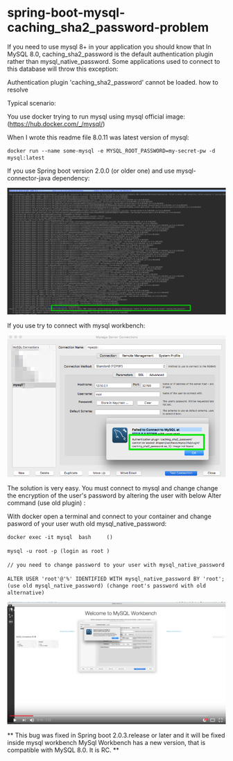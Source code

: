 # spring-boot-mysql-caching_sha2_password-problem

If you need to use mysql 8+ in your application you should know that In MySQL 8.0, caching_sha2_password is the default authentication plugin rather than mysql_native_password. Some applications used to connect to this database will throw this exception:

Authentication plugin 'caching_sha2_password' cannot be loaded. how to resolve

Typical scenario:

You use docker trying to run mysql using mysql official image: (https://hub.docker.com/_/mysql/)

When I wrote this readme file 8.0.11 was latest version of mysql:

```
docker run --name some-mysql -e MYSQL_ROOT_PASSWORD=my-secret-pw -d mysql:latest
```



If you use Spring boot version 2.0.0 (or older one) and use mysql-connector-java dependency:


![Spring boot connection problem](/boot_problem.png?raw=true "Spring boot connection problem")


If you use try to connect with mysql workbench:


![Mysql workbench problem](/mysql_workbench.png?raw=true "Mysql workbench problem")


The solution is very easy. You must connect to mysql and change  change the encryption of the user's password by altering the user with below Alter command (use old plugin) :

With docker open a terminal and connect to your container and change pasword of your user wuth old mysql_native_password:


```
docker exec -it mysql  bash     ()

mysql -u root -p (login as root )

// you need to change password to your user with mysql_native_password

ALTER USER 'root'@'%' IDENTIFIED WITH mysql_native_password BY 'root'; (use old mysql_native_password) (change root's password with old alternative)

```


[![Video DEMO](/youtube-screen.png?raw=true)](https://youtu.be/vOUMmsHlMcY)


** This bug was fixed in Spring boot 2.0.3.release or later and it will be fixed inside mysql workbench MySql Workbench has a new version, that is compatible with MySQL 8.0. It is RC. **




